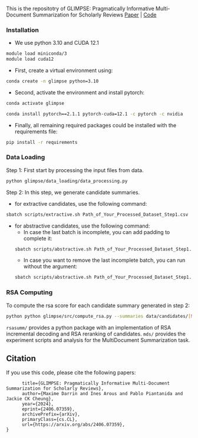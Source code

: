 
This is the repositotry of  GLIMPSE: Pragmatically Informative Multi-Document Summarization for Scholarly Reviews
[Paper](https://arxiv.org/abs/2406.07359) | [Code](https://github.com/icannos/glimpse-mds)


### Installation

- We use python 3.10 and CUDA 12.1
``` bash
module load miniconda/3
module load cuda12
```
- First, create a virtual environment using:
``` bash
conda create -n glimpse python=3.10
```
- Second, activate the environment and install pytorch:
``` bash
conda activate glimpse 
```
``` bash
conda install pytorch==2.1.1 pytorch-cuda=12.1 -c pytorch -c nvidia
```

- Finally, all remaining required packages could be installed with the requirements file:

``` bash
pip install -r requirements
```
### Data Loading

Step 1: First start by processing the input files from data.

``` bash
python glimpse/data_loading/data_processing.py 
```

Step 2: In this step, we generate candidate summaries.
- for extractive candidates, use the following command:
``` bash
sbatch scripts/extractive.sh Path_of_Your_Processed_Dataset_Step1.csv
```
- for abstractive candidates, use the following command:
  - In case the last batch is incomplete, you can add padding to complete it:
  ``` bash
  sbatch scripts/abstractive.sh Path_of_Your_Processed_Dataset_Step1.csv --add-padding
  ```
  - In case you want to remove the last incomplete batch, you can run without the argument:
  ``` bash
  sbatch scripts/abstractive.sh Path_of_Your_Processed_Dataset_Step1.csv
  ```

### RSA Computing
To compute the rsa score for each candidate summary generated in step 2:
``` bash
python python glimpse/src/compute_rsa.py --summaries data/candidates/[Name_of_Your_Candidate_File_Step2].csv
```

`rsasumm/` provides a python package with an implementation of RSA incremental decoding and RSA reranking of candidates.
`mds/` provides the experiment scripts and analysis for the MultiDocument Summarization task.


## Citation

If you use this code, please cite the following papers:

```@misc{darrin2024glimpsepragmaticallyinformativemultidocument,
      title={GLIMPSE: Pragmatically Informative Multi-Document Summarization for Scholarly Reviews}, 
      author={Maxime Darrin and Ines Arous and Pablo Piantanida and Jackie CK Cheung},
      year={2024},
      eprint={2406.07359},
      archivePrefix={arXiv},
      primaryClass={cs.CL},
      url={https://arxiv.org/abs/2406.07359}, 
}
```